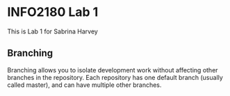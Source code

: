 # INFO2180 Lab 1

This is Lab 1 for Sabrina Harvey

## Branching

Branching allows you to isolate development work without
affecting other branches in the repository. Each repository
has one default branch (usually called master), and can have
multiple other branches.